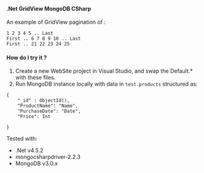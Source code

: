 

#### .Net GridView MongoDB CSharp 

An example of GridView pagination of : 

```
1 2 3 4 5 .. Last 
First .. 6 7 8 9 10 .. Last
First .. 21 22 23 24 25 
```


#### How do I try it ?

1. Create a new WebSite project in Visual Studio, and swap the Default.* with these files. 
2. Run MongoDB instance locally with data in `test.products` structured as: 

```
{
    "_id" : ObjectId(),
    "ProductName": "Name", 
    "PurchaseDate": "Date", 
    "Price": Int

}
```

Tested with: 

* .Net v4.5.2
* mongocsharpdriver-2.2.3
* MongoDB v3.0.x

